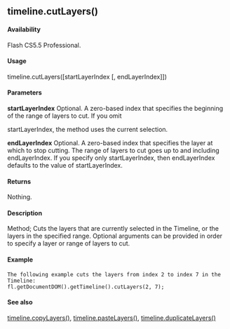 ## timeline.cutLayers()

#### Availability

Flash CS5.5 Professional.

#### Usage

timeline.cutLayers(\[startLayerIndex \[, endLayerIndex\]\])

#### Parameters

**startLayerIndex** Optional. A zero-based index that specifies the beginning of the range of layers to cut. If you omit
>
startLayerIndex, the method uses the current selection.
>
**endLayerIndex** Optional. A zero-based index that specifies the layer at which to stop cutting. The range of layers to cut goes up to and including endLayerIndex. If you specify only startLayerIndex, then endLayerIndex defaults to the value of startLayerIndex.

#### Returns

Nothing.

#### Description

Method; Cuts the layers that are currently selected in the Timeline, or the layers in the specified range. Optional arguments can be provided in order to specify a layer or range of layers to cut.

#### Example

```
The following example cuts the layers from index 2 to index 7 in the Timeline:
fl.getDocumentDOM().getTimeline().cutLayers(2, 7);

```
#### See also

[timeline.copyLayers()](#_bookmark1039), [timeline.pasteLayers()](#_bookmark1070), [timeline.duplicateLayers()](#_bookmark1050)
